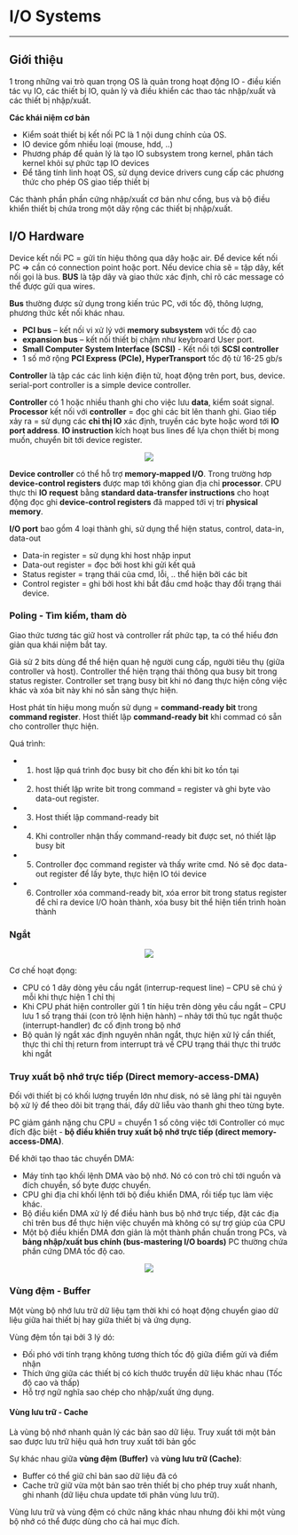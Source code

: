 # I/O Systems
---
## Giới thiệu
1 trong những vai trò quan trọng OS là quản  trong hoạt động IO - điều kiến tác vụ IO, các thiết bị IO, quản lý và điều khiển các thao tác nhập/xuất và các thiết bị nhập/xuất.

__Các khái niệm cơ bản__
- Kiểm soát thiết bị kết nối PC là 1 nội dung chính của OS.
- IO device gồm nhiều loại (mouse, hdd, ..)
- Phương pháp để quản lý là tạo IO subsystem trong kernel, phân tách kernel khỏi sự phức tạp IO devices
- Để tăng tính linh hoạt OS, sử dụng device drivers cung cấp các phương thức cho phép OS giao tiếp thiết bị

Các thành phần phần cứng nhập/xuất cơ bản như cổng, bus và bộ điều khiển thiết bị chứa trong một dãy rộng các
thiết bị nhập/xuất.

## I/O Hardware
Device kết nối PC = gửi tín hiệu thông qua dây hoặc air. Để device kết nối PC => cần có connection point hoặc port. Nếu device chia sẽ = tập dây, kết nối gọi là bus. __BUS__ là tập dây và giao thức xác định, chỉ rõ các message có thể được gửi qua wires.

__Bus__ thường được sử dụng trong kiến trúc PC, với tốc độ, thông lượng, phương thức kết nối khác nhau.
- __PCI bus__ – kết nối vi xử lý với __memory subsystem__ với tốc độ cao
- __expansion bus__ – kết nối thiết bị chậm như keybroard User port.
- __Small Computer System Interface (SCSI)__ - Kết nối tới __SCSI controller__
- 1 số mở rộng __PCI Express (PCIe), HyperTransport__ tốc độ từ 16-25 gb/s

__Controller__ là tập các các linh kiện điện tử, hoạt động trên port, bus, device. serial-port controller is a simple device controller.

__Controller__ có 1 hoặc nhiều thanh ghi cho việc lưu __data__, kiểm soát signal. __Processor__ kết nối với __controller__ = đọc ghi các bit lên thanh ghi. Giao tiếp xảy ra = sử dụng các __chỉ thị IO__ xác định, truyền các byte hoặc word tới __IO port address__. __IO instruction__ kích hoạt bus lines để lựa chọn thiết bị mong muốn, chuyển bit tới device register.

<div style="text-align:center"> <img src=https://raw.githubusercontent.com/lacoski/khoa-luan/master/Filesystem/PIC/io-sys-1.png></div>

__Device controller__ có thể hỗ trợ __memory-mapped I/O__. Trong trường hơp __device-control registers__ được map tới không gian địa chỉ __processor__. CPU thực thi __IO request__ bằng __standard data-transfer instructions__ cho hoạt động đọc ghi __device-control registers__ đã mapped tới vị trí __physical memory__.

__I/O port__ bao gồm 4 loại thành ghi, sử dụng thể hiện status, control, data-in, data-out
- Data-in register = sử dụng khi host nhập input
- Data-out register = đọc bởi host khi gửi kết quả
- Status register = trạng thái của cmd, lỗi, .. thể hiện bởi các bit
- Control register = ghi bởi host khi bắt đầu cmd hoặc thay đổi trạng thái device.

### __Poling - Tìm kiếm, tham dò__

Giao thức tương tác giữ host và controller rất phức tạp, ta có thể hiểu đơn giản qua khái niệm bắt tay.

Giả sử 2 bits dùng để thể hiện quan hệ người cung cấp, người tiêu thụ (giữa controller và host). Controller thể hiện trạng thái thông qua busy bit trong status register. Controller set trạng busy bit khi nó đang thực hiện công việc khác và xóa bit này khi nó sẵn sàng thực hiện.

Host phát tín hiệu mong muốn sử dụng = __command-ready bit__ trong __command register__. Host thiết lập __command-ready bit__ khi commad có sẵn cho controller thực hiện.

Quá trình:
- 1) host lặp quá trình đọc busy bit cho đến khi bit ko tồn tại
- 2) host thiết lập write bit trong command = register và ghi byte vào data-out register.
- 3) Host thiết lập command-ready bit
- 4) Khi controller nhận thấy command-ready bit được set, nó thiết lập busy bit
- 5) Controller đọc command register và thấy write cmd. Nó sẽ đọc data-out register để lấy byte, thực hiện IO tói device
- 6) Controller xóa command-ready bit, xóa error bit trong status register để chỉ ra device I/O hoàn thành, xóa busy bit thể hiện tiến trình hoàn thành

### __Ngắt__

<div style="text-align:center"> <img src=https://raw.githubusercontent.com/lacoski/khoa-luan/master/Filesystem/PIC/io-sys-2.png></div>

Cơ chế hoạt đọng:
- CPU có 1 dây dòng yêu cầu ngắt (interrup-request line) – CPU sẽ chú ý mỗi khi thực hiện 1 chỉ thị
- Khi CPU phát hiện controller gửi 1 tín hiệu trên dòng yêu cầu ngắt – CPU lưu 1 số trạng thái (con trỏ lệnh hiện hành) – nhảy tới thủ tục ngắt thuộc (interrupt-handler) đc cố định trong bộ nhớ
- Bộ quản lý ngắt xác định nguyên nhân ngắt, thực hiện xử lý cần thiết, thực thi chỉ thị return from interrupt trả về CPU trạng thái thực thi trước khi ngắt

### __Truy xuất bộ nhớ trực tiếp (Direct memory-access-DMA)__

Đối với thiết bị có khối lượng truyền lớn như disk, nó sẽ lãng phí tài nguyên bộ xử lý để theo dõi bit trạng thái, đẩy dữ liễu vào thanh ghi theo từng byte.

PC giảm gánh nặng chu CPU = chuyển 1 số công việc tới Controller có mục đích đặc biệt - __bộ điều khiển truy xuất bộ nhớ trực tiếp (direct memory-access-DMA)__.

Để khởi tạo thao tác chuyển DMA:
- Máy tính tạo khối lệnh DMA vào bộ nhớ. Nó có con trỏ chỉ tới nguồn và đích chuyển, số byte được chuyển.
- CPU ghi địa chỉ khối lệnh tới bộ điều khiển DMA, rồi tiếp tục làm việc khác.
- Bộ điều kiển DMA xử lý để điều hành bus bộ nhớ trực tiếp, đặt các địa chỉ trên bus để thực hiện việc chuyển mà không có sự trợ giúp của CPU
- Một bộ điều khiển DMA đơn giản là một thành phần chuẩn trong PCs, và __bảng nhập/xuất bus chính (bus-mastering I/O boards)__ PC thường chứa phần cứng DMA tốc độ cao.

<div style="text-align:center"> <img src=https://raw.githubusercontent.com/lacoski/khoa-luan/master/Filesystem/PIC/io-sys-3.png></div>

### __Vùng đệm - Buffer__
Một vùng bộ nhớ lưu trữ dữ liệu tạm thời khi có hoạt động chuyển giao dữ liệu giữa hai thiết bị hay giữa thiết bị và ứng dụng.

Vùng đệm tồn tại bởi 3 lý dó:
- Đối phó với tính trạng không tương thích tốc độ giữa điểm gửi và điểm nhận
- Thích ứng giữa các thiết bị có kích thước truyền dữ liệu khác nhau (Tốc độ cao và thấp)
- Hỗ trợ ngữ nghĩa sao chép cho nhập/xuất ứng dụng.

#### __Vùng lưu trữ - Cache__
Là vùng bộ nhớ nhanh quản lý các bản sao dữ liệu. Truy xuất tới một bản sao được lưu trữ hiệu quả hơn truy xuất tới bản gốc

Sự khác nhau giữa __vùng đệm (Buffer)__ và __vùng lưu trữ (Cache)__:
- Buffer có thể giữ chỉ bản sao dữ liệu đã có
- Cache trữ giữ vừa một bản sao trên thiết bị cho phép truy xuất nhanh, ghi nhanh (dữ liệu chưa update tới phân vùng lưu trữ).

Vùng lưu trữ và vùng đệm có chức năng khác nhau nhưng đôi khi một vùng bộ nhớ có thể được dùng cho cả hai mục đích.
